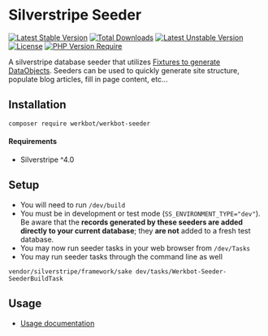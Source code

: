 # Silverstripe Seeder
[![Latest Stable Version](http://poser.pugx.org/werkbot/werkbot-seeder/v)](https://packagist.org/packages/werkbot/werkbot-seeder) [![Total Downloads](http://poser.pugx.org/werkbot/werkbot-seeder/downloads)](https://packagist.org/packages/werkbot/werkbot-seeder) [![Latest Unstable Version](http://poser.pugx.org/werkbot/werkbot-seeder/v/unstable)](https://packagist.org/packages/werkbot/werkbot-seeder) [![License](http://poser.pugx.org/werkbot/werkbot-seeder/license)](https://packagist.org/packages/werkbot/werkbot-seeder) [![PHP Version Require](http://poser.pugx.org/werkbot/werkbot-seeder/require/php)](https://packagist.org/packages/werkbot/werkbot-seeder)

A silverstripe database seeder that utilizes [Fixtures to generate DataObjects](https://docs.silverstripe.org/en/4/developer_guides/testing/fixtures/). Seeders can be used to quickly generate site structure, populate blog articles, fill in page content, etc...

## Installation
```
composer require werkbot/werkbot-seeder
```

#### Requirements
- Silverstripe ^4.0

## Setup
- You will need to run `/dev/build`
- You must be in development or test mode (`SS_ENVIRONMENT_TYPE="dev"`). Be aware that the **records generated by these seeders are added directly to your current database**; they **are not** added to a fresh test database.
- You may now run seeder tasks in your web browser from `/dev/Tasks`
- You may run seeder tasks through the command line as well
```
vendor/silverstripe/framework/sake dev/tasks/Werkbot-Seeder-SeederBuildTask
```

## Usage
* [Usage documentation](docs/en/layout.md)